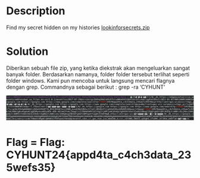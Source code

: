 # Description

Find my secret hidden on my histories
[lookinforsecrets.zip](https://drive.google.com/file/d/1egzDOBhehRzFvQzUEOPcvk58NvtH3_BM/view?usp=sharing://)

# Solution

Diberikan sebuah file zip, yang ketika diekstrak akan mengeluarkan sangat banyak folder. Berdasarkan namanya, folder folder tersebut terlihat seperti folder windows. Kami pun mencoba untuk langsung mencari flagnya dengan grep. Commandnya sebagai berikut : grep -ra ‘CYHUNT’

![Cyber Hunt CTF 2024](solved.png)

# Flag = Flag: CYHUNT24{appd4ta_c4ch3data_235wefs35}
